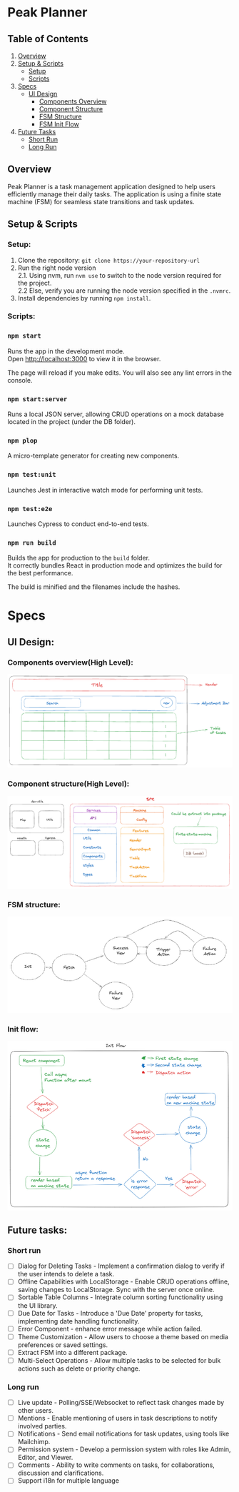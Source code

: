 # Peak Planner

## Table of Contents
1. [Overview](#overview)
2. [Setup & Scripts](#setup--scripts)
   - [Setup](#setup)
   - [Scripts](#scripts)
3. [Specs](#specs)
   - [UI Design](#ui-design)
     - [Components Overview](#components-overviewhigh-level)
     - [Component Structure](#component-structurehigh-level)
     - [FSM Structure](#fsm-structure)
     - [FSM Init Flow](#init-flow)
4. [Future Tasks](#future-tasks)
   - [Short Run](#short-run)
   - [Long Run](#long-run)

## Overview
Peak Planner is a task management application designed to help users efficiently manage their daily tasks.
The application is using a finite state machine (FSM) for seamless state transitions and task updates.

## Setup & Scripts

### Setup:

1. Clone the repository: ```git clone https://your-repository-url```
2. Run the right node version\
  2.1. Using nvm, run ```nvm use``` to switch to the node version required for the project.\
  2.2  Else, verify you are running the node version specified in the ```.nvmrc```.
3. Install dependencies by running ```npm install```.

### Scripts:

### `npm start`

Runs the app in the development mode.\
Open [http://localhost:3000](http://localhost:3000) to view it in the browser.

The page will reload if you make edits.
You will also see any lint errors in the console.

### `npm start:server`

Runs a local JSON server, allowing CRUD operations on a mock database located in the project (under the DB folder).

### `npm plop`

A micro-template generator for creating new components.

### `npm test:unit`

Launches Jest in interactive watch mode for performing unit tests.

### `npm test:e2e`

Launches Cypress to conduct end-to-end tests.

### `npm run build`

Builds the app for production to the `build` folder.\
It correctly bundles React in production mode and optimizes the build for the best performance.

The build is minified and the filenames include the hashes.

# Specs
## UI Design:
### Components overview(High Level):
![alt text](/assets/comp-overview.png)

### Component structure(High Level):
![alt text](/assets/comp-structure.png)

### FSM structure:
![alt text](/assets/finite-state-machine.png)

### Init flow:
![alt text](/assets/finite-state-machine-init.png)

## Future tasks:
### Short run
- [ ] Dialog for Deleting Tasks - Implement a confirmation dialog to verify if the user intends to delete a task.
- [ ] Offline Capabilities with LocalStorage - Enable CRUD operations offline, saving changes to LocalStorage. Sync with the server once online.
- [ ] Sortable Table Columns - Integrate column sorting functionality using the UI library.
- [ ] Due Date for Tasks - Introduce a 'Due Date' property for tasks, implementing date handling functionality.
- [ ] Error Component - enhance error message while action failed. 
- [ ] Theme Customization - Allow users to choose a theme based on media preferences or saved settings.
- [ ] Extract FSM into a different package.
- [ ] Multi-Select Operations - Allow multiple tasks to be selected for bulk actions such as delete or priority change.

### Long run
- [ ] Live update - Polling/SSE/Websocket to reflect task changes made by other users.
- [ ] Mentions - Enable mentioning of users in task descriptions to notify involved parties.
- [ ] Notifications - Send email notifications for task updates, using tools like Mailchimp.
- [ ] Permission system - Develop a permission system with roles like Admin, Editor, and Viewer.
- [ ] Comments - Ability to write comments on tasks, for collaborations, discussion and clarifications.
- [ ] Support i18n for multiple language
